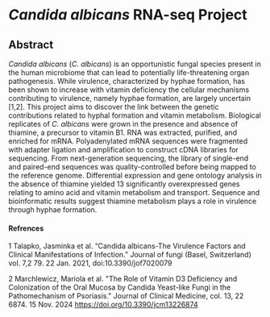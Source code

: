 # _Candida albicans_ RNA-seq Project
## Abstract
_Candida albicans_ (_C. albicans_) is an opportunistic fungal species present in the human microbiome that can lead to potentially life-threatening organ pathogenesis. While virulence, characterized by hyphae formation, has been shown to increase with vitamin deficiency the cellular mechanisms contributing to virulence, namely hyphae formation, are largely uncertain [1,2]. This project aims to discover the link between the genetic contributions related to hyphal formation and vitamin metabolism. Biological replicates of _C. albicans_ were grown in the presence and absence of thiamine, a precursor to vitamin B1. RNA was extracted, purified, and enriched for mRNA. Polyadenylated mRNA sequences were fragmented with adapter ligation and amplification to construct cDNA libraries for sequencing. From next-generation sequencing, the library of single-end and paired-end sequences was quality-controlled before being mapped to the reference genome. Differential expression and gene ontology analysis in the absence of thiamine yielded 13 significantly overexpressed genes relating to amino acid and vitamin metabolism and transport. Sequence and bioinformatic results suggest thiamine metabolism plays a role in virulence through hyphae formation.

#### Refrences
1 Talapko, Jasminka et al. “Candida albicans-The Virulence Factors and Clinical Manifestations of Infection.” Journal of fungi (Basel, Switzerland) vol. 7,2 79. 22 Jan. 2021, doi:10.3390/jof7020079

2 Marchlewicz, Mariola et al. "The Role of Vitamin D3 Deficiency and Colonization of the Oral Mucosa by Candida Yeast-like Fungi in the Pathomechanism of Psoriasis." Journal of Clinical Medicine, col. 13, 22 6874. 15 Nov. 2024 https://doi.org/10.3390/jcm13226874
